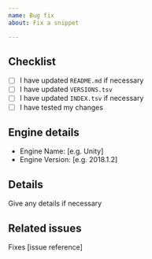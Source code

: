 ```yaml
---
name: Bug fix
about: Fix a snippet

---
```


## Checklist

- [ ] I have updated `README.md` if necessary
- [ ] I have updated `VERSIONS.tsv`
- [ ] I have updated `INDEX.tsv` if necessary
- [ ] I have tested my changes

## Engine details

- Engine Name: [e.g. Unity]
- Engine Version: [e.g. 2018.1.2]

## Details

Give any details if necessary

## Related issues

Fixes [issue reference]

